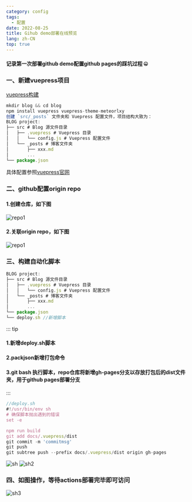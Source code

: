 ```yaml
---
category: config
tags:
  - 配置 
date: 2022-08-25
title: Gihub demo部署在线预览 
lang: zh-CN
top: true
---
```


#### 记录第一次部署github demo配置github pages的踩坑过程 :zipper_mouth_face:

### 一、新建vuepress项目
[vuepress构建](https://www.vuepress.cn/)
```` js
mkdir blog && cd blog
npm install vuepress vuepress-theme-meteorlxy
创建 `src/_posts` 文件夹和 Vuepress 配置文件，项目结构大致为：
BLOG project: 
├── src # Blog 源文件目录
│   ├── .vuepress # Vuepress 目录
│   │   └── config.js # Vuepress 配置文件
│   └── _posts # 博客文件夹
│       ├── xxx.md
│       ...
└── package.json
````
具体配置参照[vuepress官网](https://www.vuepress.cn/)
<br/>
### 二、github配置origin repo
#### 1.创建仓库，如下图
<img :src="$withBase('/assets/img/repo1.jpg')" alt="repo1">
<br/>

#### 2.关联origin repo，如下图
<img :src="$withBase('/assets/img/repo2.jpg')" alt="repo1">
<br/>

### 三、构建自动化脚本
```js
BLOG project:
├── src # Blog 源文件目录
│   ├── .vuepress # Vuepress 目录
│   │   └── config.js # Vuepress 配置文件
│   └── _posts # 博客文件夹
│       ├── xxx.md
│       ...
└── package.json
└── deploy.sh //新增脚本
```

::: tip
#### 1.新增deploy.sh脚本
#### 2.packjson新增打包命令
#### 3.git bash 执行脚本，repo仓库将新增gh-pages分支以存放打包后的dist文件夹，用于github pages部署分支
:::
```` js
//deploy.sh
#!/usr/bin/env sh
# 确保脚本抛出遇到的错误
set -e

npm run build
git add docs/.vuepress/dist
git commit -m 'commitmsg'
git push
git subtree push --prefix docs/.vuepress/dist origin gh-pages

````
<img :src="$withBase('/assets/img/sh.jpg')" alt="sh">

<img :src="$withBase('/assets/img/sh2.jpg')" alt="sh2">

### 四、如图操作，等待actions部署完毕即可访问

<img :src="$withBase('/assets/img/sh3.jpg')" alt="sh3">

<br/>
